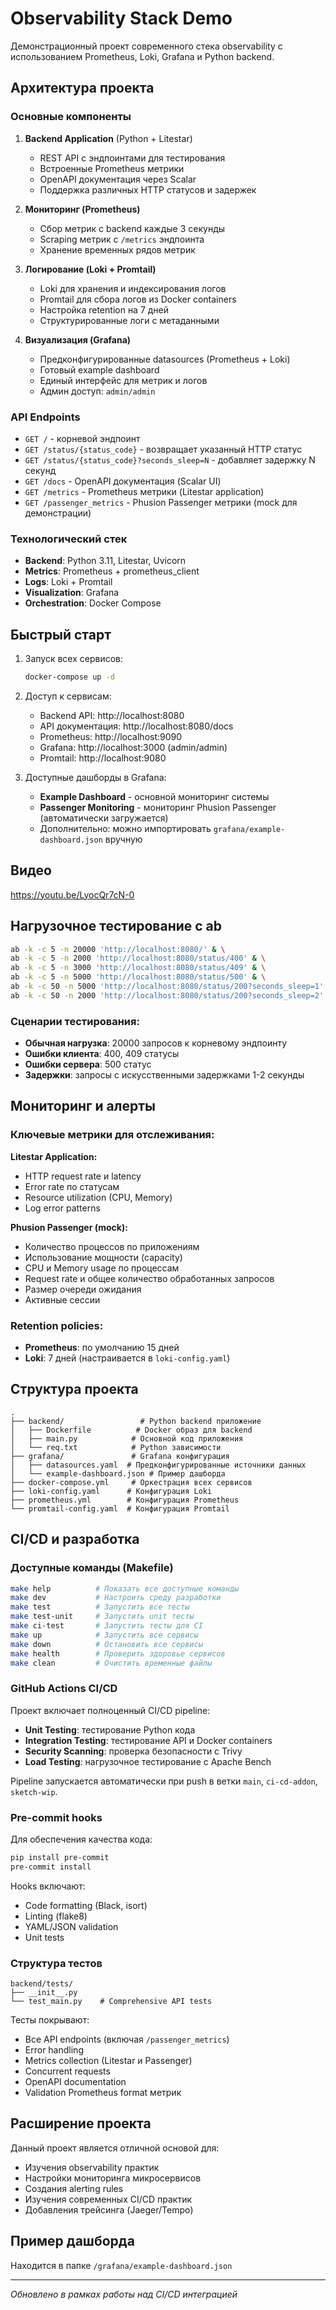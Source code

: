 # Observability Stack Demo

Демонстрационный проект современного стека observability с использованием Prometheus, Loki, Grafana и Python backend.

## Архитектура проекта

### Основные компоненты

1. **Backend Application** (Python + Litestar)
   - REST API с эндпоинтами для тестирования
   - Встроенные Prometheus метрики
   - OpenAPI документация через Scalar
   - Поддержка различных HTTP статусов и задержек

2. **Мониторинг (Prometheus)**
   - Сбор метрик с backend каждые 3 секунды
   - Scraping метрик с `/metrics` эндпоинта
   - Хранение временных рядов метрик

3. **Логирование (Loki + Promtail)**
   - Loki для хранения и индексирования логов
   - Promtail для сбора логов из Docker containers
   - Настройка retention на 7 дней
   - Структурированные логи с метаданными

4. **Визуализация (Grafana)**
   - Предконфигурированные datasources (Prometheus + Loki)
   - Готовый example dashboard
   - Единый интерфейс для метрик и логов
   - Админ доступ: `admin/admin`

### API Endpoints

- `GET /` - корневой эндпоинт
- `GET /status/{status_code}` - возвращает указанный HTTP статус
- `GET /status/{status_code}?seconds_sleep=N` - добавляет задержку N секунд
- `GET /docs` - OpenAPI документация (Scalar UI)
- `GET /metrics` - Prometheus метрики (Litestar application)
- `GET /passenger_metrics` - Phusion Passenger метрики (mock для демонстрации)

### Технологический стек

- **Backend**: Python 3.11, Litestar, Uvicorn
- **Metrics**: Prometheus + prometheus_client
- **Logs**: Loki + Promtail
- **Visualization**: Grafana
- **Orchestration**: Docker Compose

## Быстрый старт

1. Запуск всех сервисов:
   ```bash
   docker-compose up -d
   ```

2. Доступ к сервисам:
   - Backend API: http://localhost:8080
   - API документация: http://localhost:8080/docs
   - Prometheus: http://localhost:9090
   - Grafana: http://localhost:3000 (admin/admin)
   - Promtail: http://localhost:9080

3. Доступные дашборды в Grafana:
   - **Example Dashboard** - основной мониторинг системы
   - **Passenger Monitoring** - мониторинг Phusion Passenger (автоматически загружается)
   - Дополнительно: можно импортировать `grafana/example-dashboard.json` вручную

## Видео
https://youtu.be/LyocQr7cN-0

## Нагрузочное тестирование с ab

```bash
ab -k -c 5 -n 20000 'http://localhost:8080/' & \
ab -k -c 5 -n 2000 'http://localhost:8080/status/400' & \
ab -k -c 5 -n 3000 'http://localhost:8080/status/409' & \
ab -k -c 5 -n 5000 'http://localhost:8080/status/500' & \
ab -k -c 50 -n 5000 'http://localhost:8080/status/200?seconds_sleep=1' & \
ab -k -c 50 -n 2000 'http://localhost:8080/status/200?seconds_sleep=2'
```

### Сценарии тестирования:
- **Обычная нагрузка**: 20000 запросов к корневому эндпоинту
- **Ошибки клиента**: 400, 409 статусы
- **Ошибки сервера**: 500 статус
- **Задержки**: запросы с искусственными задержками 1-2 секунды

## Мониторинг и алерты

### Ключевые метрики для отслеживания:

**Litestar Application:**
- HTTP request rate и latency
- Error rate по статусам
- Resource utilization (CPU, Memory)
- Log error patterns

**Phusion Passenger (mock):**
- Количество процессов по приложениям
- Использование мощности (capacity)
- CPU и Memory usage по процессам
- Request rate и общее количество обработанных запросов
- Размер очереди ожидания
- Активные сессии

### Retention policies:
- **Prometheus**: по умолчанию 15 дней
- **Loki**: 7 дней (настраивается в `loki-config.yaml`)

## Структура проекта

```
.
├── backend/                 # Python backend приложение
│   ├── Dockerfile          # Docker образ для backend
│   ├── main.py            # Основной код приложения
│   └── req.txt            # Python зависимости
├── grafana/               # Grafana конфигурация
│   ├── datasources.yaml  # Предконфигурированные источники данных
│   └── example-dashboard.json # Пример дашборда
├── docker-compose.yml     # Оркестрация всех сервисов
├── loki-config.yaml      # Конфигурация Loki
├── prometheus.yml        # Конфигурация Prometheus
└── promtail-config.yaml  # Конфигурация Promtail
```

## CI/CD и разработка

### Доступные команды (Makefile)

```bash
make help          # Показать все доступные команды
make dev           # Настроить среду разработки
make test          # Запустить все тесты
make test-unit     # Запустить unit тесты
make ci-test       # Запустить тесты для CI
make up            # Запустить все сервисы
make down          # Остановить все сервисы
make health        # Проверить здоровье сервисов
make clean         # Очистить временные файлы
```

### GitHub Actions CI/CD

Проект включает полноценный CI/CD pipeline:
- **Unit Testing**: тестирование Python кода
- **Integration Testing**: тестирование API и Docker containers
- **Security Scanning**: проверка безопасности с Trivy
- **Load Testing**: нагрузочное тестирование с Apache Bench

Pipeline запускается автоматически при push в ветки `main`, `ci-cd-addon`, `sketch-wip`.

### Pre-commit hooks

Для обеспечения качества кода:
```bash
pip install pre-commit
pre-commit install
```

Hooks включают:
- Code formatting (Black, isort)
- Linting (flake8)
- YAML/JSON validation
- Unit tests

### Структура тестов

```
backend/tests/
├── __init__.py
└── test_main.py    # Comprehensive API tests
```

Тесты покрывают:
- Все API endpoints (включая `/passenger_metrics`)
- Error handling
- Metrics collection (Litestar и Passenger)
- Concurrent requests
- OpenAPI documentation
- Validation Prometheus format метрик

## Расширение проекта

Данный проект является отличной основой для:
- Изучения observability практик
- Настройки мониторинга микросервисов
- Создания alerting rules
- Изучения современных CI/CD практик
- Добавления трейсинга (Jaeger/Tempo)

## Пример дашборда
Находится в папке `/grafana/example-dashboard.json`

---
*Обновлено в рамках работы над CI/CD интеграцией*